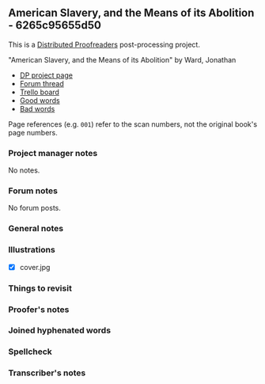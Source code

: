## American Slavery, and the Means of its Abolition - 6265c95655d50 ##

This is a [Distributed Proofreaders](http://www.pgdp.net/) post-processing project.

"American Slavery, and the Means of its Abolition" by Ward, Jonathan

- [DP project page](http://www.pgdp.net/c/project.php?id=projectID6265c95655d50)
- [Forum thread](https://www.pgdp.net/phpBB3/viewtopic.php?t=76785)
- [Trello board](https://trello.com/b/QXS5MV4v/dp-american-slavery-and-the-means-of-its-abolition)
- [Good words](good_words.txt)
- [Bad words](bad_words.txt)

Page references (e.g. `001`) refer to the scan numbers, not the original book's page numbers.

### Project manager notes ###

No notes.

### Forum notes ###

No forum posts.

### General notes ###

### Illustrations ###

- [x] cover.jpg

### Things to revisit ###

### Proofer's notes ###

### Joined hyphenated words ###

### Spellcheck ###

### Transcriber's notes ###
